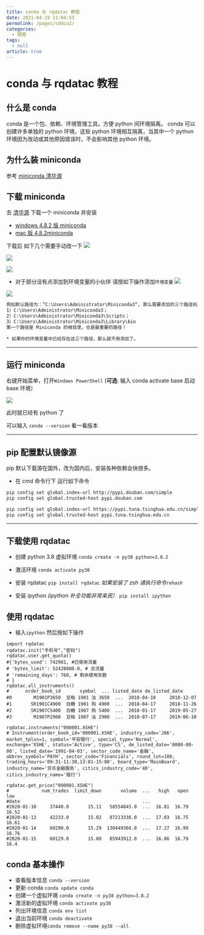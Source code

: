 ```yaml
---
title: conda 与 rqdatac 教程
date: 2021-04-19 11:04:53
permalink: /pages/cddca2/
categories: 
  - 随笔
tags: 
  - null
article: true
---
```

# conda 与 rqdatac 教程

## 什么是 conda

conda 是一个包、依赖、环境管理工具。方便 python 间环境隔离。
conda 可以创建许多单独的 python 环境，这些 python 环境相互隔离，当其中一个 python 环境因为改动或其他原因错误时，不会影响其他 python 环境。

## 为什么装 miniconda

参考 [miniconda 清华源](https://mirrors.tuna.tsinghua.edu.cn/help/anaconda/)

## 下载 miniconda

去 [清华源](https://mirrors.tuna.tsinghua.edu.cn/anaconda/miniconda/) 下载一个 miniconda 并安装

- [windows 4.8.2 版 miniconda](https://mirrors.tuna.tsinghua.edu.cn/anaconda/miniconda/Miniconda3-py38_4.8.2-Windows-x86_64.exe)
- [mac 版 4.8.2miniconda](https://mirrors.tuna.tsinghua.edu.cn/anaconda/miniconda/Miniconda3-py38_4.8.2-MacOSX-x86_64.pkg)

下载后 如下几个需要手动改一下
![](../images/7485616-f8fbac177932f147.png)

![](../images/7485616-d4451419f48ec04e.png)

![](../images/7485616-1f8399a7088f7978.png)

- 对于部分没有点添加到环境变量的小伙伴 请按如下操作添加`环境变量`
![](../images/7485616-12a06fbb260d7908.png)

![](../images/7485616-81b9defdbf4f1287.png)

``` bash
例如默认路径为：”C:\Users\Administrator\Miniconda3”, 那么需要添加的三个路径则是：     
1）C:\Users\Administrator\Miniconda3；     
2）C:\Users\Administrator\Miniconda3\Scripts；     
3）C:\Users\Administrator\Miniconda3\Library\bin     
第一个路径是 Miniconda 的根目录，也是最重要的路径！    
    
* 如果你的环境变量中已经存在这三个路径，那么就不用添加了。    
```

---

## 运行 miniconda

右键开始菜单，打开`Windows PowerShell`  (**可选**: 输入 conda activate base 启动 base 环境）

![](../images/7485616-d8d11db036ba8bfa.png)

此时就已经有 python 了

可以输入 `conda --version` 看一看版本

---

## pip 配置默认镜像源

pip 默认下载源在国外，改为国内后，安装各种依赖会快很多。

- 在 cmd 命令行下 运行如下命令

```bash
pip config set global.index-url http://pypi.douban.com/simple    
pip config set global.trusted-host pypi.douban.com    
```

```bash
pip config set global.index-url https://pypi.tuna.tsinghua.edu.cn/simple    
pip config set global.trusted-host pypi.tuna.tsinghua.edu.cn 
```

---

## 下载使用 rqdatac

- 创建 python 3.8 虚拟环境
`conda create -n py38 python=3.8.2`

- 激活环境
`conda activate py38`

- 安装 rqdatac
`pip install rqdatac`
*如果安装了 zsh  请执行命令`rehash`*

- 安装 ipython *(ipython 补全功能非常亲民）*
`pip install ipython`

## 使用 rqdatac

- 输入`ipython` 然后按如下操作

```python3
import rqdatac    
rqdatac.init("手机号","密码")    
rqdatac.user.get_quota()    
#{'bytes_used': 742981, #已使用流量    
# 'bytes_limit': 52428800.0, # 总流量    
# 'remaining_days': 760, # 剩余使用天数    
# }    
rqdatac.all_instruments()    
#      order_book_id       symbol  ... listed_date de_listed_date    
#0        M1901P3650  豆粕 1901 沽 3650  ...  2018-04-10     2018-12-07    
#1       SR1901C4900  白糖 1901 购 4900  ...  2018-04-17     2018-11-26    
#2       SR1907C5400  白糖 1907 购 5400  ...  2018-01-17     2019-05-27    
#3        M1907P2900  豆粕 1907 沽 2900  ...  2018-07-17     2019-06-10    
    
rqdatac.instruments("000001.XSHE")    
# Instrument(order_book_id='000001.XSHE', industry_code='J66', market_tplus=1, symbol='平安银行', special_type='Normal', exchange='XSHE', status='Active', type='CS', de_listed_date='0000-00-00', listed_date='1991-04-03', sector_code_name='金融', abbrev_symbol='PAYH', sector_code='Financials', round_lot=100, trading_hours='09:31-11:30,13:01-15:00', board_type='MainBoard', industry_name='货币金融服务', citics_industry_code='40', citics_industry_name='银行')    
    
rqdatac.get_price("000001.XSHE")    
#            num_trades  limit_down       volume  ...   high   open    low    
#date                                             ...                         
#2020-01-10     37440.0       15.11   58554845.0  ...  16.81  16.79  16.52    
#2020-01-13     42233.0       15.02   87213336.0  ...  17.03  16.75  16.61    
#2020-01-14     60290.0       15.29  130449366.0  ...  17.27  16.99  16.76    
#2020-01-15     60129.0       15.08   85943912.0  ...  16.86  16.79  16.4    
```

## conda 基本操作

- 查看版本信息 `conda --version`
- 更新 conda `conda update conda`
- 创建一个虚拟环境 `conda create -n py38 python=3.8.2`
- 激活新的虚拟环境 `conda activate py38`
- 列出环境信息 `conda env list`
- 退出当前环境 `conda deactivate`
- 删除虚拟环境`conda remove --name py38 --all`
